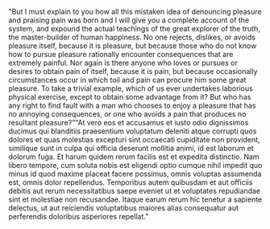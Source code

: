 "But I must explain to you how all this mistaken idea of denouncing pleasure and praising pain was born and I will give you a complete account of the system,
and expound the actual teachings of the great explorer of the truth, the master-builder of human happiness. No one rejects, dislikes, or avoids pleasure itself,
because it is pleasure, but because those who do not know how to pursue pleasure rationally encounter consequences that are extremely painful. Nor again is
there anyone who loves or pursues or desires to obtain pain of itself, because it is pain, but because occasionally circumstances occur in which toil and pain
can procure him some great pleasure. To take a trivial example, which of us ever undertakes laborious physical exercise, except to obtain some advantage from
it? But who has any right to find fault with a man who chooses to enjoy a pleasure that has no annoying consequences, or one who avoids a pain that produces no
resultant pleasure?""At vero eos et accusamus et iusto odio dignissimos ducimus qui blanditiis praesentium voluptatum deleniti atque corrupti quos dolores et
quas molestias excepturi sint occaecati cupiditate non provident, similique sunt in culpa qui officia deserunt mollitia animi, id est laborum et dolorum fuga.
Et harum quidem rerum facilis est et expedita distinctio. Nam libero tempore, cum soluta nobis est eligendi optio cumque nihil impedit quo minus id quod maxime
placeat facere possimus, omnis voluptas assumenda est, omnis dolor repellendus. Temporibus autem quibusdam et aut officiis debitis aut rerum necessitatibus
saepe eveniet ut et voluptates repudiandae sint et molestiae non recusandae. Itaque earum rerum hic tenetur a sapiente delectus, ut aut reiciendis voluptatibus
maiores alias consequatur aut perferendis doloribus asperiores repellat."